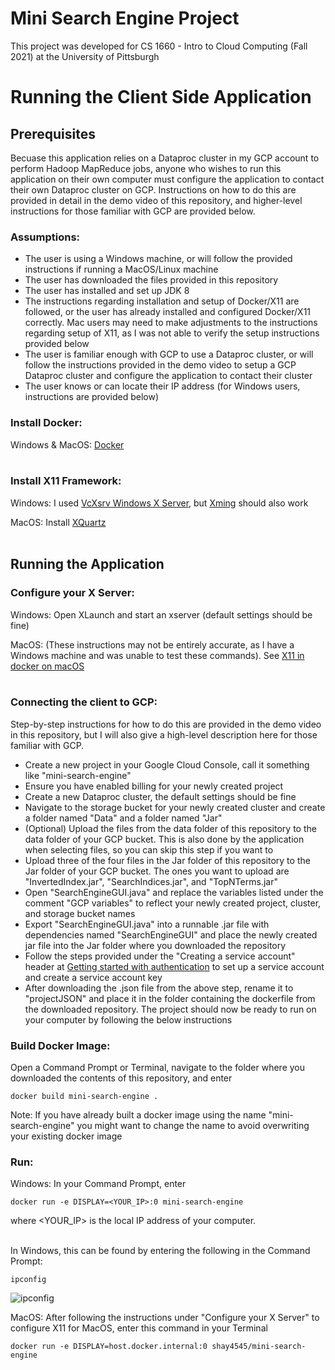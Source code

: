 # Mini Search Engine Project
This project was developed for CS 1660 - Intro to Cloud Computing (Fall 2021) at the University of Pittsburgh

# Running the Client Side Application

## **Prerequisites**
Becuase this application relies on a Dataproc cluster in my GCP account to perform Hadoop MapReduce jobs, anyone who wishes to run this application on their own computer must configure the application to contact their own Dataproc cluster on GCP. Instructions on how to do this are provided in detail in the demo video of this repository, and higher-level instructions for those familiar with GCP are provided below. 

### Assumptions:
- The user is using a Windows machine, or will follow the provided instructions if running a MacOS/Linux machine
- The user has downloaded the files provided in this repository
- The user has installed and set up JDK 8
- The instructions regarding installation and setup of Docker/X11 are followed, or the user has already installed and configured Docker/X11 correctly. Mac users may need to make adjustments to the instructions regarding setup of X11, as I was not able to verify the setup instructions provided below
- The user is familiar enough with GCP to use a Dataproc cluster, or will follow the instructions provided in the demo video to setup a GCP Dataproc cluster and configure the application to contact their cluster
- The user knows or can locate their IP address (for Windows users, instructions are provided below)

### Install Docker:
Windows & MacOS: [Docker](https://www.docker.com/products/docker-desktop)<br/><br/>

### Install X11 Framework:
Windows: I used [VcXsrv Windows X Server](https://sourceforge.net/projects/vcxsrv/), but [Xming](https://sourceforge.net/projects/xming/) should also work

MacOS: Install [XQuartz](https://www.xquartz.org/)<br/><br/>

## **Running the Application**

### Configure your X Server:
Windows: Open XLaunch and start an xserver (default settings should be fine)

MacOS: (These instructions may not be entirely accurate, as I have a Windows machine and was unable to test these commands). See [X11 in docker on macOS](https://gist.github.com/cschiewek/246a244ba23da8b9f0e7b11a68bf3285#gistcomment-3477013)<br/><br/>

### Connecting the client to GCP:
Step-by-step instructions for how to do this are provided in the demo video in this repository, but I will also give a high-level description here for those familiar with GCP.
- Create a new project in your Google Cloud Console, call it something like "mini-search-engine"
- Ensure you have enabled billing for your newly created project
- Create a new Dataproc cluster, the default settings should be fine
- Navigate to the storage bucket for your newly created cluster and create a folder named "Data" and a folder named "Jar"
- (Optional) Upload the files from the data folder of this repository to the data folder of your GCP bucket. This is also done by the application when selecting files, so you can skip this step if you want to
- Upload three of the four files in the Jar folder of this repository to the Jar folder of your GCP bucket. The ones you want to upload are "InvertedIndex.jar", "SearchIndices.jar", and "TopNTerms.jar"
- Open "SearchEngineGUI.java" and replace the variables listed under the comment "GCP variables" to reflect your newly created project, cluster, and storage bucket names
- Export "SearchEngineGUI.java" into a runnable .jar file with dependencies named "SearchEngineGUI" and place the newly created jar file into the Jar folder where you downloaded the repository
- Follow the steps provided under the "Creating a service account" header at [Getting started with authentication](https://cloud.google.com/docs/authentication/getting-started#cloud-console) to set up a service account and create a service account key
- After downloading the .json file from the above step, rename it to "projectJSON" and place it in the folder containing the dockerfile from the downloaded repository. The project should now be ready to run on your computer by following the below instructions

### Build Docker Image:
Open a Command Prompt or Terminal, navigate to the folder where you downloaded the contents of this repository, and enter
```
docker build mini-search-engine .
```
Note: If you have already built a docker image using the name "mini-search-engine" you might want to change the name to avoid overwriting your existing docker image

### Run:
Windows: In your Command Prompt, enter
```
docker run -e DISPLAY=<YOUR_IP>:0 mini-search-engine
```

where <YOUR_IP> is the local IP address of your computer.<br/><br/>

In Windows, this can be found by entering the following in the Command Prompt:
```
ipconfig
```

![ipconfig](https://user-images.githubusercontent.com/71043322/139515114-f02a3718-a06a-405d-816e-9f3f3d7b4c1c.PNG)

MacOS: After following the instructions under "Configure your X Server" to configure X11 for MacOS, enter this command in your Terminal
```
docker run -e DISPLAY=host.docker.internal:0 shay4545/mini-search-engine
```
